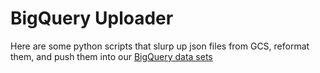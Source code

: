 # BigQuery Uploader

Here are some python scripts that slurp up json files
from GCS, reformat them, and push them into our
[BigQuery data sets](https://bigquery.cloud.google.com/dataset/panoptes-survey:unit_sensors)